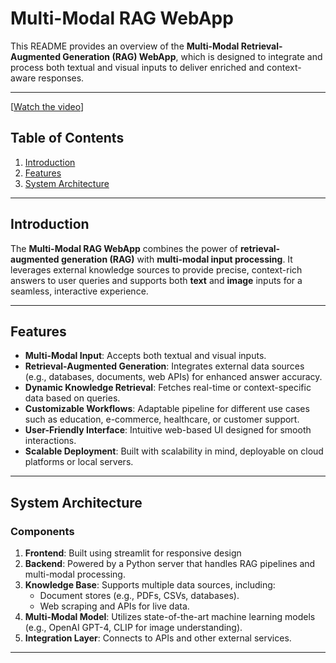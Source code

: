 # Multi-Modal RAG WebApp

This README provides an overview of the **Multi-Modal Retrieval-Augmented Generation (RAG) WebApp**, which is designed to integrate and process both textual and visual inputs to deliver enriched and context-aware responses.

---
[[Watch the video](https://drive.google.com/file/d/1GCkF5NB3ekGGgnrU5kZ724T5AZ0UONEn/view?usp=sharing)]
## Table of Contents

1. [Introduction](#introduction)
2. [Features](#features)
3. [System Architecture](#system-architecture)

---

## Introduction

The **Multi-Modal RAG WebApp** combines the power of **retrieval-augmented generation (RAG)** with **multi-modal input processing**. It leverages external knowledge sources to provide precise, context-rich answers to user queries and supports both **text** and **image** inputs for a seamless, interactive experience.

---

## Features

- **Multi-Modal Input**: Accepts both textual and visual inputs.
- **Retrieval-Augmented Generation**: Integrates external data sources (e.g., databases, documents, web APIs) for enhanced answer accuracy.
- **Dynamic Knowledge Retrieval**: Fetches real-time or context-specific data based on queries.
- **Customizable Workflows**: Adaptable pipeline for different use cases such as education, e-commerce, healthcare, or customer support.
- **User-Friendly Interface**: Intuitive web-based UI designed for smooth interactions.
- **Scalable Deployment**: Built with scalability in mind, deployable on cloud platforms or local servers.

---

## System Architecture

### Components

1. **Frontend**: Built using streamlit for responsive design
2. **Backend**: Powered by a Python server that handles RAG pipelines and multi-modal processing.
3. **Knowledge Base**: Supports multiple data sources, including:
   - Document stores (e.g., PDFs, CSVs, databases).
   - Web scraping and APIs for live data.
4. **Multi-Modal Model**: Utilizes state-of-the-art machine learning models (e.g., OpenAI GPT-4, CLIP for image understanding).
5. **Integration Layer**: Connects to APIs and other external services.

---

